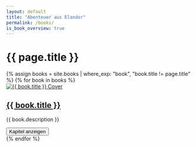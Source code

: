 ```yaml
---
layout: default
title: "Abenteuer aus Elandor"
permalink: /books/
is_book_overview: true
---
```


<h1 class="main-title">{{ page.title }}</h1>

<div class="books-grid">
    {% assign books = site.books | where_exp: "book", "book.title != page.title" %}
    {% for book in books %}
    <div class="book-card">
        <a href="{{ book.url | relative_url }}">
            <img src="{{ book.cover_image | relative_url }}" alt="{{ book.title }} Cover" class="book-card-cover">
            <h2 class="book-title">{{ book.title }}</h2>
        </a>
        <p class="book-description">{{ book.description }}</p>
        <button class="toggle-chapters" data-book-title="{{ book.title }}">Kapitel anzeigen</button>
        <ul class="chapters-list" style="display: none;">
            {% assign book_chapters = site.chapters | where:"book", book.title %}
            {% for chapter in book_chapters %}
            <li><a href="{{ chapter.url | relative_url }}">{{ chapter.title }}</a></li>
            {% endfor %}
        </ul>
    </div>
    {% endfor %}
</div>

<!-- JavaScript for toggling chapters -->
<script>
    document.addEventListener('DOMContentLoaded', function() {
        const toggleButtons = document.querySelectorAll('.toggle-chapters');
        toggleButtons.forEach(button => {
            button.addEventListener('click', function() {
                const chaptersList = this.nextElementSibling;
                if (chaptersList.style.display === 'none' || chaptersList.style.display === '') {
                    chaptersList.style.display = 'block';
                    this.textContent = 'Kapitel verbergen';
                } else {
                    chaptersList.style.display = 'none';
                    this.textContent = 'Kapitel anzeigen';
                }
            });
        });
    });
</script>
